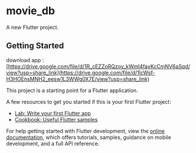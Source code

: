 # movie_db

A new Flutter project.

## Getting Started

download app : [https://drive.google.com/file/d/1R_cEZZoRQzoy_kWmI4favKcCmNV6aSqd/view?usp=share_link](https://drive.google.com/file/d/1IcWsf-H3HOEnsMNH2_eesw1L3WWg0X7E/view?usp=share_link)

This project is a starting point for a Flutter application.

A few resources to get you started if this is your first Flutter project:

- [Lab: Write your first Flutter app](https://docs.flutter.dev/get-started/codelab)
- [Cookbook: Useful Flutter samples](https://docs.flutter.dev/cookbook)

For help getting started with Flutter development, view the
[online documentation](https://docs.flutter.dev/), which offers tutorials,
samples, guidance on mobile development, and a full API reference.
